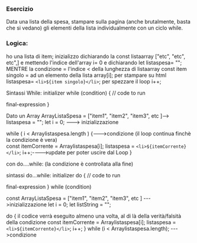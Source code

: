 ### Esercizio
Data una lista della spesa, stampare sulla pagina (anche brutalmente, basta che si vedano) gli elementi della lista individualmente con un ciclo while.

### Logica: 

ho una lista di item; inizializzo dichiarando la const listaarray ["etc", "etc", etc",] e mettendo l'indice dell'array  i= 0 e dichiarando let listaspesa= ""; 
MENTRE la condizione = l'indice < della lunghezza di listaarray
        const item singolo = ad un elemento della lista array[i];
        per stampare su html listaspesa= `<li>${item singolo}</li>`;
        per spezzare il loop i++;



Sintassi While:
initializer
while (condition) {
  // code to run

  final-expression
}

Dato un Array ArrayListaSpesa = ["item1", "item2", "item3", etc ]--> 
listaspesa = "";
let i = 0; ---> inizializzazione

while ( i < Arraylistaspesa.length  ) {--->condizione (il loop continua finchè la condizione è vera)  
    const itemCorrente = Arraylistaspesa[i];
    listaspesa = `<li>${itemCorrente}</li>`;
    i++;---->update per poter uscire dal Loop
}

con do....while:  (la condizione è controllata alla fine)

sintassi do...while:
initializer
do {
  // code to run

  final-expression
} while (condition)

const ArrayListaSpesa = ["item1", "item2", "item3", etc ]  --->inizializzazione
let i = 0;
let listString = "";

do {  il codice verrà eseguito almeno una volta, al di là della verità/falsità della condizione
    const itemCorrente = Arraylistaspesa[i];
    listaspesa = `<li>${itemCorrente}</li>`;
    i++;
} while (i < Arraylistaspesa.length); --->condizione 




